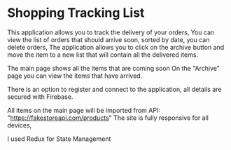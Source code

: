 # Shopping Tracking List

This application allows you to track the delivery of your orders,
You can view the list of orders that should arrive soon, sorted by date, you can delete orders,
The application allows you to click on the archive button and move the item to a new list that will contain all the delivered items.

The main page shows all the items that are coming soon
On the "Archive" page you can view the items that have arrived.

There is an option to register and connect to the application, all details are secured with Firebase.

All items on the main page will be imported from API: "https://fakestoreapi.com/products"
The site is fully responsive for all devices,

I used Redux for State Management

